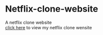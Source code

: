 # Netflix-clone-website
A netflix clone website<br>
[click here](https://chukajoseph99.github.io/Netflix-clone-website/) to view my netflix clone wensite
